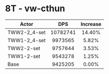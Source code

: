 # 8T - vw-cthun
| Actor | DPS | Increase |
|---|:---:|:---:|
|TWW2-2_4-set|10782741|14.40%|
|TWW1-2_4-set|9973565|5.82%|
|TWW2-2-set|9757644|3.53%|
|TWW1-2-set|9543278|1.25%|
|Base|9425205|0.00%|
